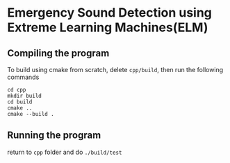 # Emergency Sound Detection using Extreme Learning Machines(ELM)

## Compiling the program
To build using cmake from scratch, delete `cpp/build`, then run the following commands
```
cd cpp
mkdir build
cd build
cmake ..
cmake --build .
```

## Running the program
return to `cpp` folder and do
`./build/test`
